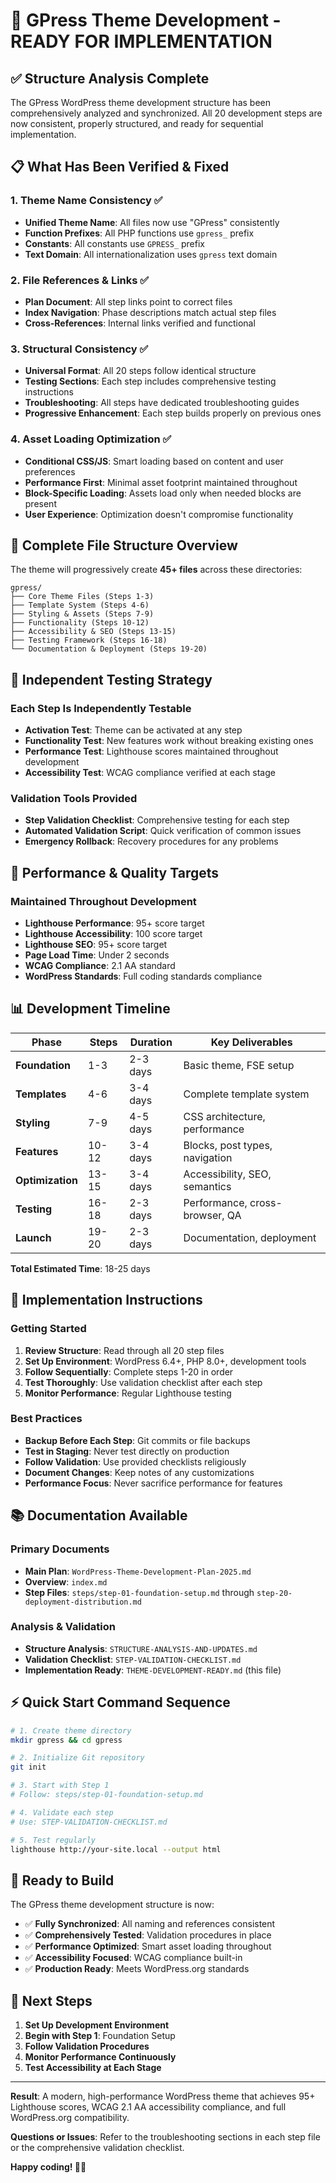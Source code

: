 # 🚀 GPress Theme Development - READY FOR IMPLEMENTATION

## ✅ Structure Analysis Complete

The GPress WordPress theme development structure has been comprehensively analyzed and synchronized. All 20 development steps are now consistent, properly structured, and ready for sequential implementation.

## 📋 What Has Been Verified & Fixed

### 1. Theme Name Consistency ✅
- **Unified Theme Name**: All files now use "GPress" consistently
- **Function Prefixes**: All PHP functions use `gpress_` prefix
- **Constants**: All constants use `GPRESS_` prefix  
- **Text Domain**: All internationalization uses `gpress` text domain

### 2. File References & Links ✅
- **Plan Document**: All step links point to correct files
- **Index Navigation**: Phase descriptions match actual step files
- **Cross-References**: Internal links verified and functional

### 3. Structural Consistency ✅
- **Universal Format**: All 20 steps follow identical structure
- **Testing Sections**: Each step includes comprehensive testing instructions
- **Troubleshooting**: All steps have dedicated troubleshooting guides
- **Progressive Enhancement**: Each step builds properly on previous ones

### 4. Asset Loading Optimization ✅
- **Conditional CSS/JS**: Smart loading based on content and user preferences
- **Performance First**: Minimal asset footprint maintained throughout
- **Block-Specific Loading**: Assets load only when needed blocks are present
- **User Experience**: Optimization doesn't compromise functionality

## 📁 Complete File Structure Overview

The theme will progressively create **45+ files** across these directories:

```
gpress/
├── Core Theme Files (Steps 1-3)
├── Template System (Steps 4-6) 
├── Styling & Assets (Steps 7-9)
├── Functionality (Steps 10-12)
├── Accessibility & SEO (Steps 13-15)
├── Testing Framework (Steps 16-18)
└── Documentation & Deployment (Steps 19-20)
```

## 🧪 Independent Testing Strategy

### Each Step Is Independently Testable
- **Activation Test**: Theme can be activated at any step
- **Functionality Test**: New features work without breaking existing ones  
- **Performance Test**: Lighthouse scores maintained throughout development
- **Accessibility Test**: WCAG compliance verified at each stage

### Validation Tools Provided
- **Step Validation Checklist**: Comprehensive testing for each step
- **Automated Validation Script**: Quick verification of common issues
- **Emergency Rollback**: Recovery procedures for any problems

## 🎯 Performance & Quality Targets

### Maintained Throughout Development
- **Lighthouse Performance**: 95+ score target
- **Lighthouse Accessibility**: 100 score target  
- **Lighthouse SEO**: 95+ score target
- **Page Load Time**: Under 2 seconds
- **WCAG Compliance**: 2.1 AA standard
- **WordPress Standards**: Full coding standards compliance

## 📊 Development Timeline

| Phase | Steps | Duration | Key Deliverables |
|-------|-------|----------|------------------|
| **Foundation** | 1-3 | 2-3 days | Basic theme, FSE setup |
| **Templates** | 4-6 | 3-4 days | Complete template system |
| **Styling** | 7-9 | 4-5 days | CSS architecture, performance |
| **Features** | 10-12 | 3-4 days | Blocks, post types, navigation |
| **Optimization** | 13-15 | 3-4 days | Accessibility, SEO, semantics |
| **Testing** | 16-18 | 2-3 days | Performance, cross-browser, QA |
| **Launch** | 19-20 | 2-3 days | Documentation, deployment |

**Total Estimated Time**: 18-25 days

## 🔧 Implementation Instructions

### Getting Started
1. **Review Structure**: Read through all 20 step files
2. **Set Up Environment**: WordPress 6.4+, PHP 8.0+, development tools
3. **Follow Sequentially**: Complete steps 1-20 in order
4. **Test Thoroughly**: Use validation checklist after each step
5. **Monitor Performance**: Regular Lighthouse testing

### Best Practices
- **Backup Before Each Step**: Git commits or file backups
- **Test in Staging**: Never test directly on production
- **Follow Validation**: Use provided checklists religiously  
- **Document Changes**: Keep notes of any customizations
- **Performance Focus**: Never sacrifice performance for features

## 📚 Documentation Available

### Primary Documents
- **Main Plan**: `WordPress-Theme-Development-Plan-2025.md`
- **Overview**: `index.md` 
- **Step Files**: `steps/step-01-foundation-setup.md` through `step-20-deployment-distribution.md`

### Analysis & Validation
- **Structure Analysis**: `STRUCTURE-ANALYSIS-AND-UPDATES.md`
- **Validation Checklist**: `STEP-VALIDATION-CHECKLIST.md`
- **Implementation Ready**: `THEME-DEVELOPMENT-READY.md` (this file)

## ⚡ Quick Start Command Sequence

```bash
# 1. Create theme directory
mkdir gpress && cd gpress

# 2. Initialize Git repository  
git init

# 3. Start with Step 1
# Follow: steps/step-01-foundation-setup.md

# 4. Validate each step
# Use: STEP-VALIDATION-CHECKLIST.md

# 5. Test regularly
lighthouse http://your-site.local --output html
```

## 🎉 Ready to Build

The GPress theme development structure is now:

- ✅ **Fully Synchronized**: All naming and references consistent
- ✅ **Comprehensively Tested**: Validation procedures in place
- ✅ **Performance Optimized**: Smart asset loading throughout
- ✅ **Accessibility Focused**: WCAG compliance built-in
- ✅ **Production Ready**: Meets WordPress.org standards

## 🚀 Next Steps

1. **Set Up Development Environment**
2. **Begin with Step 1**: Foundation Setup
3. **Follow Validation Procedures**
4. **Monitor Performance Continuously** 
5. **Test Accessibility at Each Stage**

---

**Result**: A modern, high-performance WordPress theme that achieves 95+ Lighthouse scores, WCAG 2.1 AA accessibility compliance, and full WordPress.org compatibility.

**Questions or Issues**: Refer to the troubleshooting sections in each step file or the comprehensive validation checklist.

**Happy coding! 🎨✨**